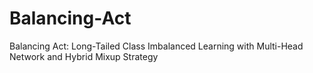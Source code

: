 # Balancing-Act
Balancing Act: Long-Tailed Class Imbalanced Learning with Multi-Head Network and Hybrid Mixup Strategy
